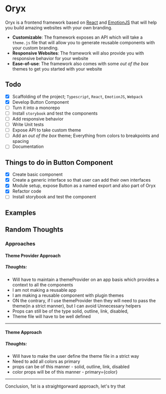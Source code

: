 # Oryx

Oryx is a frontend framework based on [React](https://github.com/facebook/react/) and [EmotionJS](https://github.com/emotion-js/emotion) that will help you build amazing websites with your own branding.

- **Customizable**: The framework exposes an API which will take a `theme.js` file that will allow you to generate reusable components with your custom branding.
- **Responsive Websites**: The framework will also provide you with responsive behavior for your website
- **Ease-of-use**: The framework also comes with some *out of the box* themes to get you started with your website

## Todo

- [x] Scaffolding of the project; `Typescript`, `React`, `EmotionJS`, `Webpack`
- [x] Develop Button Component
- [ ] Turn it into a monorepo
- [ ] Install `storybook` and test the components
- [ ] Add responsive behavior
- [ ] Write Unit tests
- [ ] Expose API to take custom theme
- [ ] Add an *out of the box* theme; Everything from colors to breakpoints and spacing
- [ ] Documentation

## Things to do in Button Component

- [x] Create basic component
- [x] Create a generic interface so that user can add their own interfaces
- [x] Module setup, expose Button as a named export and also part of Oryx
- [x] Refactor code
- [ ] Install storybook and test the component

## Examples

## Random Thoughts

### Approaches

#### Theme Provider Approach

##### Thoughts:

- Will have to maintain a themeProvider on an app basis which provides a context to all the components
- I am not making a reusable app
- I am making a reusable component with plugin themes
- ON the contrary, if I use themeProvider then they will need to pass the theme(in a strict manner), but I can avoid Unnecessary helpers
- Props can still be of the type solid, outline, link, disabled,
- Theme file will have to be well defined

---

#### Theme Approach


##### Thoughts:
- Will have to make the user define the theme file in a strict way
- Need to add all colors as primary
- props can be of this manner - solid, outline, link, disabled
- color props will be of this manner - primary={color}

---

Conclusion, 1st is a straightgorward approach, let's try that